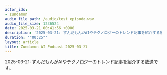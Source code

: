 ```yaml
---
actor_ids:
- zundamon
audio_file_path: /audio/test_episode.wav
audio_file_size: 1236524
date: 2025-03-21 00:41:56 +0900
description: '2025-03-21: ずんだもんがAIやテクノロジーのトレンド記事を紹介する放送です。'
duration: '"00:25"'
layout: article
title: Zundamon AI Podcast 2025-03-21
---
```


2025-03-21: ずんだもんがAIやテクノロジーのトレンド記事を紹介する放送です。

